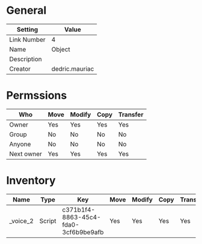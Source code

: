 # General

| Setting | Value |
| --- | --- |
| Link Number | 4 |
| Name | Object |
| Description |  |
| Creator | dedric.mauriac |

# Permssions

| Who | Move | Modify | Copy | Transfer |
| --- | --- | --- | --- | --- |
| Owner | Yes | Yes | Yes | Yes |
| Group | No | No | No | No |
| Anyone | No | No | No | No |
| Next owner | Yes | Yes | Yes | Yes |

# Inventory

| Name | Type | Key | Move | Modify | Copy | Transfer | Acquired |
| --- | --- | --- | --- | --- | --- | --- | --- |
| _voice_2 | Script | c371b1f4-8863-45c4-fda0-3cf6b9be9afb | Yes | Yes | Yes | Yes | 1970-01-01T00:00:00Z | Dedric Mauriac |